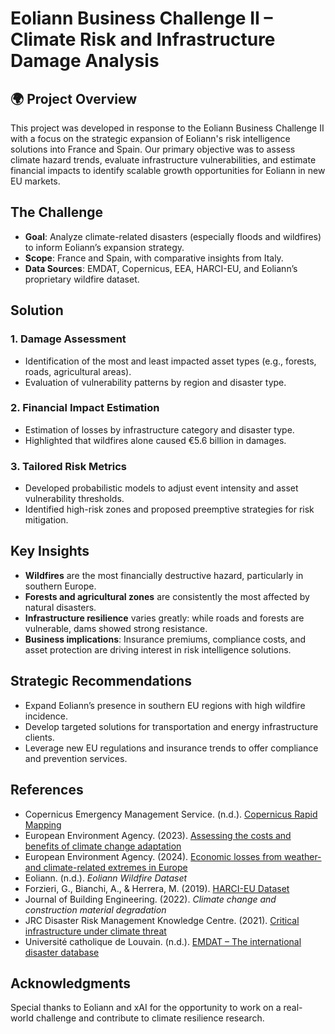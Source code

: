 # Eoliann Business Challenge II – Climate Risk and Infrastructure Damage Analysis

## 🌍 Project Overview

This project was developed in response to the Eoliann Business Challenge II with a focus on the strategic expansion of Eoliann's risk intelligence solutions into France and Spain. Our primary objective was to assess climate hazard trends, evaluate infrastructure vulnerabilities, and estimate financial impacts to identify scalable growth opportunities for Eoliann in new EU markets.


## The Challenge

- **Goal**: Analyze climate-related disasters (especially floods and wildfires) to inform Eoliann’s expansion strategy.
- **Scope**: France and Spain, with comparative insights from Italy.
- **Data Sources**: EMDAT, Copernicus, EEA, HARCI-EU, and Eoliann’s proprietary wildfire dataset.

## Solution

### 1. **Damage Assessment**
- Identification of the most and least impacted asset types (e.g., forests, roads, agricultural areas).
- Evaluation of vulnerability patterns by region and disaster type.

### 2. **Financial Impact Estimation**
- Estimation of losses by infrastructure category and disaster type.
- Highlighted that wildfires alone caused €5.6 billion in damages.

### 3. **Tailored Risk Metrics**
- Developed probabilistic models to adjust event intensity and asset vulnerability thresholds.
- Identified high-risk zones and proposed preemptive strategies for risk mitigation.

## Key Insights

- **Wildfires** are the most financially destructive hazard, particularly in southern Europe.
- **Forests and agricultural zones** are consistently the most affected by natural disasters.
- **Infrastructure resilience** varies greatly: while roads and forests are vulnerable, dams showed strong resistance.
- **Business implications**: Insurance premiums, compliance costs, and asset protection are driving interest in risk intelligence solutions.

## Strategic Recommendations

- Expand Eoliann’s presence in southern EU regions with high wildfire incidence.
- Develop targeted solutions for transportation and energy infrastructure clients.
- Leverage new EU regulations and insurance trends to offer compliance and prevention services.


## References

- Copernicus Emergency Management Service. (n.d.). [Copernicus Rapid Mapping](https://emergency.copernicus.eu/mapping)
- European Environment Agency. (2023). [Assessing the costs and benefits of climate change adaptation](https://www.eea.europa.eu/publications/assessing-costs-and-benefits)
- European Environment Agency. (2024). [Economic losses from weather- and climate-related extremes in Europe](https://www.eea.europa.eu/publications/economic-losses-and-fatalities)
- Eoliann. (n.d.). *Eoliann Wildfire Dataset*
- Forzieri, G., Bianchi, A., & Herrera, M. (2019). [HARCI-EU Dataset](https://figshare.com/articles/dataset/HARCI-EU/7777301)
- Journal of Building Engineering. (2022). *Climate change and construction material degradation*
- JRC Disaster Risk Management Knowledge Centre. (2021). [Critical infrastructure under climate threat](https://drmkc.jrc.ec.europa.eu)
- Université catholique de Louvain. (n.d.). [EMDAT – The international disaster database](https://www.emdat.be)


## Acknowledgments

Special thanks to Eoliann and xAI for the opportunity to work on a real-world challenge and contribute to climate resilience research.
